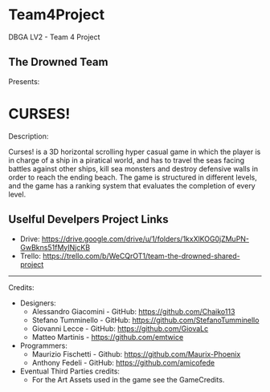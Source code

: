 # Team4Project
DBGA LV2 - Team 4 Project

## The Drowned Team
 Presents:

# CURSES!

Description:

Curses! is a 3D horizontal scrolling hyper casual game in which the player is in charge of a ship in a piratical world, and has to travel the seas facing battles against other ships, kill sea monsters and destroy defensive walls in order to reach the ending beach.
The game is structured in different levels, and the game has a ranking system that evaluates the completion of every level.

## Uselful Develpers Project Links
* Drive: https://drive.google.com/drive/u/1/folders/1kxXlKOG0jZMuPN-GwBkns51fMyINjcKB
* Trello: https://trello.com/b/WeCQrOT1/team-the-drowned-shared-project
___

Credits:

* Designers:
  * Alessandro Giacomini - GitHub: https://github.com/Chaiko113
  * Stefano Tumminello - GitHub: https://github.com/StefanoTumminello
  * Giovanni Lecce - GitHub: https://github.com/GiovaLc
  * Matteo Martinis - https://github.com/emtwice
* Programmers:
  * Maurizio Fischetti - Github: https://github.com/Maurix-Phoenix
  * Anthony Fedeli - GitHub: https://github.com/amicofede
* Eventual Third Parties credits:
  * For the Art Assets used in the game see the GameCredits.
